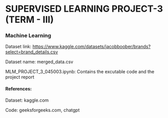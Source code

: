 # SUPERVISED LEARNING PROJECT-3 (TERM - III)
### Machine Learning

Dataset link: https://www.kaggle.com/datasets/jacobboober/brands?select=brand_details.csv

Dataset name: merged_data.csv

MLM_PROJECT_3_045003.ipynb: Contains the excutable code and the project report

#### References: 

Dataset: kaggle.com

Code: geeksforgeeks.com, chatgpt
